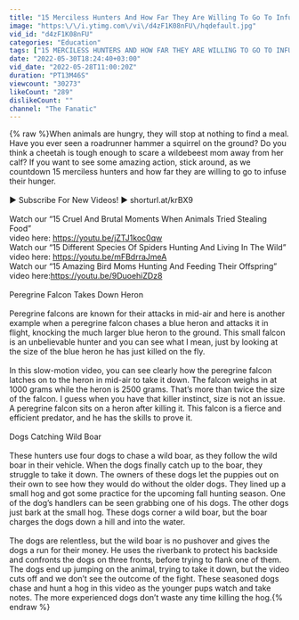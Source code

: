 ```yaml
---
title: "15 Merciless Hunters And How Far They Are Willing To Go To Infuse Their Hunger"
image: "https:\/\/i.ytimg.com\/vi\/d4zF1K08nFU\/hqdefault.jpg"
vid_id: "d4zF1K08nFU"
categories: "Education"
tags: ["15 MERCILESS HUNTERS AND HOW FAR THEY ARE WILLING TO GO TO INFUSE THEIR HUNGER","animals","leopard"]
date: "2022-05-30T18:24:40+03:00"
vid_date: "2022-05-28T11:00:20Z"
duration: "PT13M46S"
viewcount: "30273"
likeCount: "289"
dislikeCount: ""
channel: "The Fanatic"
---
```

{% raw %}When animals are hungry, they will stop at nothing to find a meal. Have you ever seen a  roadrunner hammer a squirrel on the ground? Do you think a cheetah is tough enough to scare a  wildebeest mom away from her calf? If you want to see some amazing action, stick around, as we countdown 15 merciless hunters and how far they are willing to go to infuse their hunger. <br /><br />► Subscribe For New Videos! ► shorturl.at/krBX9 <br /><br />Watch our “15 Cruel And Brutal Moments When Animals Tried Stealing Food”<br />video here: <a rel="nofollow" target="blank" href="https://youtu.be/jZTJ1koc0qw">https://youtu.be/jZTJ1koc0qw</a><br />Watch our “15 Different Species Of Spiders Hunting And Living In The Wild”<br />video here: <a rel="nofollow" target="blank" href="https://youtu.be/mFBdrraJmeA">https://youtu.be/mFBdrraJmeA</a><br />Watch our “15 Amazing Bird Moms Hunting And Feeding Their Offspring”<br />video here:<a rel="nofollow" target="blank" href="https://youtu.be/9DuoehiZDz8">https://youtu.be/9DuoehiZDz8</a><br /><br />Peregrine Falcon Takes Down Heron<br /><br />Peregrine falcons are known for their attacks in mid-air and here is another example when a  peregrine falcon chases a blue heron and attacks it in flight, knocking the much larger blue heron to the ground. This small falcon is an unbelievable hunter and you can see what I mean, just by looking at the size of the blue heron he has just killed on the fly.  <br /><br />In this slow-motion video, you can see clearly how the peregrine falcon latches on to the heron in mid-air to take it down. The falcon weighs in at 1000 grams while the heron is 2500 grams.  That’s more than twice the size of the falcon. I guess when you have that killer instinct, size is not an issue.  A peregrine falcon sits on a heron after killing it. This falcon is a fierce and efficient predator,  and he has the skills to prove it. <br /><br />Dogs Catching Wild Boar<br /><br />These hunters use four dogs to chase a wild boar, as they follow the wild boar in their vehicle.  When the dogs finally catch up to the boar, they struggle to take it down.  The owners of these dogs let the puppies out on their own to see how they would do without the older dogs. They lined up a small hog and got some practice for the upcoming fall hunting season. One of the dog’s handlers can be seen grabbing one of his dogs. The other dogs just bark at the small hog. These dogs corner a wild boar, but the boar charges the dogs down a hill and into the water. <br /><br />The dogs are relentless, but the wild boar is no pushover and gives the dogs a run for their money.  He uses the riverbank to protect his backside and confronts the dogs on three fronts, before trying to flank one of them. The dogs end up jumping on the animal, trying to take it down, but the video cuts off and we don’t see the outcome of the fight.  These seasoned dogs chase and hunt a hog in this video as the younger pups watch and take notes. The more experienced dogs don’t waste any time killing the hog.{% endraw %}
